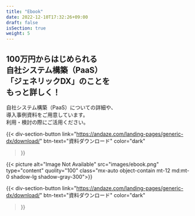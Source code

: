 ```yaml
---
title: "Ebook"
date: 2022-12-10T17:32:26+09:00
draft: false
isSection: true
weight: 5
---
```


<div class="py-10 lg:py-20 px-2 lg:px-0 lg:w-11/12 mx-auto flex flex-col md:flex-row gap-x-32 md:gap-x-16 relative z-50 text-white">

<div>

<h2 class="text-[24px] md:text-[32px] 3xl:text-[52px] font-bold mb-[60px]">
100万円からはじめられる<br class='hidden lg:block'>
自社システム構築（PaaS）<br class='hidden lg:block'>
「ジェネリックDX」のことを<br class='hidden lg:block'>
もっと詳しく！
</h2>

自社システム構築（PaaS）についての詳細や、  
導入事例資料をご用意しています。  
利用・検討の際にご活用ください。

<div class="hidden md:block">

{{< div-section-button 
    link="https://andaze.com/landing-pages/generic-dx/download/"
    btn-text="資料ダウンロード"
    color="dark"
>}}

</div>

</div>

<div class="w-full h-[502px] md:w-[335px] 3xl:w-[440px] 3xl:h-[624px] shrink-0">

{{< picture alt="Image Not Available" src="images/ebook.png" type="content" quolity="100" class="mx-auto object-contain mt-12 md:mt-0 shadow-lg shadow-gray-300">}}

</div>

<div class="md:hidden mt-10">

{{< div-section-button 
    link="https://andaze.com/landing-pages/generic-dx/download/"
    btn-text="資料ダウンロード"
    color="dark"
>}}

</div>

</div>
